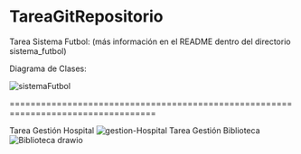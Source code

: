 # TareaGitRepositorio

Tarea Sistema Futbol: (más información en el README dentro del directorio sistema_futbol)

Diagrama de Clases:

![sistemaFutbol](https://github.com/user-attachments/assets/abf7f717-3686-40aa-9bfb-c049e3392e35)

==================================================================================

Tarea Gestión Hospital
![gestion-Hospital](https://github.com/PacchaDavid/TareaGitRepositorio/assets/166522789/af79aedd-4711-4868-a254-92de4c880a43)
Tarea Gestión Biblioteca
![Biblioteca drawio](https://github.com/PacchaDavid/TareaGitRepositorio/assets/166522789/3adbb59d-dfed-46da-b889-b5638c22cf1d)
